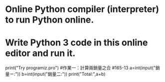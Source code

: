 # Online Python compiler (interpreter) to run Python online.
# Write Python 3 code in this online editor and run it.
print("Try programiz.pro")
#作業一：計算兩銷量之合
#165-13
a=int(input("銷量ㄧ:"))
b=int(input("銷量二:"))
print("Total:",a+b)















